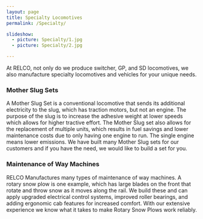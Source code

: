 ```yaml
---
layout: page
title: Specialty Locomotives
permalink: /Specialty/

slideshow:
  - picture: Specialty/1.jpg
  - picture: Specialty/2.jpg

---
```

At RELCO, not only do we produce switcher, GP, and SD locomotives, we also manufacture specialty locomotives and vehicles for your unique needs.

### Mother Slug Sets
A Mother Slug Set is a conventional locomotive that sends its additional electricity to the slug, which has traction motors, but not an engine. The purpose of the slug is to increase the adhesive weight at lower speeds which allows for higher tractive effort. The Mother Slug set also allows for the replacement of multiple units, which results in fuel savings and lower maintenance costs due to only having one engine to run. The single engine means lower emissions. We have built many Mother Slug sets for our customers and if you have the need, we would like to build a set for you.

### Maintenance of Way Machines
RELCO Manufactures many types of maintenance of way machines. A rotary snow plow is one example, which has large blades on the front that rotate and throw snow as it moves along the rail. We build these and can apply upgraded electrical control systems, improved roller bearings, and adding ergonomic cab features for increased comfort.  With our extensive experience we know what it takes to make Rotary Snow Plows work reliably.
